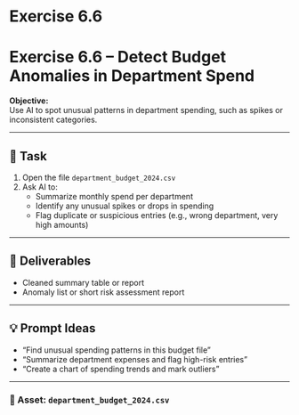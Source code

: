 # Exercise 6.6

# Exercise 6.6 – Detect Budget Anomalies in Department Spend

**Objective:**  
Use AI to spot unusual patterns in department spending, such as spikes or inconsistent categories.

---

## 📝 Task

1. Open the file `department_budget_2024.csv`
2. Ask AI to:
   - Summarize monthly spend per department
   - Identify any unusual spikes or drops in spending
   - Flag duplicate or suspicious entries (e.g., wrong department, very high amounts)

---

## 🎯 Deliverables

- Cleaned summary table or report
- Anomaly list or short risk assessment report

---

## 💡 Prompt Ideas

- “Find unusual spending patterns in this budget file”
- “Summarize department expenses and flag high-risk entries”
- “Create a chart of spending trends and mark outliers”

---

### 📁 Asset: `department_budget_2024.csv`


